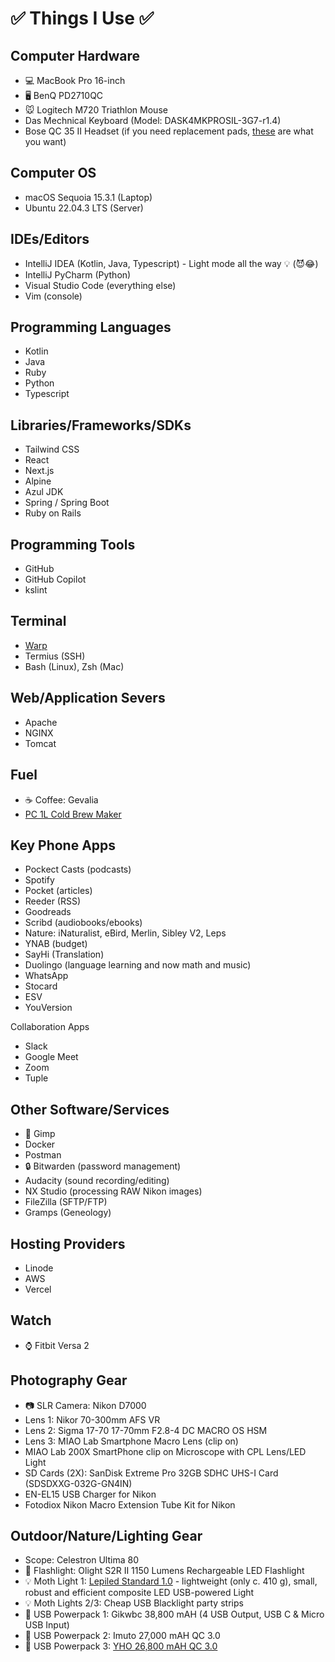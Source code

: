# ✅ Things I Use ✅ 

## Computer Hardware
* 💻 MacBook Pro 16-inch
* 🖥️ BenQ PD2710QC
* 🐭 Logitech M720 Triathlon Mouse
* Das Mechnical Keyboard (Model: DASK4MKPROSIL-3G7-r1.4)
* Bose QC 35 II Headset (if you need replacement pads, [these](https://www.amazon.ca/Replacement-QuietComfort-SoundLink-SoundTrue-Around-Ear/dp/B0748LSFLW/ref=sr_1_1_sspa?crid=2CPSCCSP35EY4&dib=eyJ2IjoiMSJ9.d3utLthaKD2ddmRU4X9u0ePT3wRpT8UmYX-MqHtNRzMqgcis3A9EcwW1zbM9l18l59QR8I65_CAUxZG4lajruIwfm5cyXRqI7ZoPMeYSPjIUESYTQMdQLIvUB609QWVwwQoO0UkhzGBL6dh6BGKGjpK0SrJZru6salDDmYvwj0T7_rX2O0qLrge14EtijvM1_dEXvtD4yBAYa8Jmfny4aF06C2f0aEqN5X8eNkNcRgeM_WbU-Nf8k1qvcseupNRt2rKM6T-J3wZnuhlgPQD5vnFrTRNJ0KfaImXPfrV91Ww.3-oSvTny8KoKBl2vVyzihIvuSO2-Pa5xBIIckzS8e0o&dib_tag=se&keywords=boise%2BBose%2BQC%2B35%2BII%2Breplacement%2Bheadset&qid=1732399586&sprefix=boise%2Bbose%2Bqc%2B35%2Bii%2Breplacement%2Bheadse%2Caps%2C116&sr=8-1-spons&sp_csd=d2lkZ2V0TmFtZT1zcF9hdGY&th=1) are what you want)

## Computer OS
* macOS Sequoia 15.3.1 (Laptop)
* Ubuntu 22.04.3 LTS (Server)

## IDEs/Editors
* IntelliJ IDEA (Kotlin, Java, Typescript) - Light mode all the way 💡 (😈😂)
* IntelliJ PyCharm (Python)
* Visual Studio Code (everything else)
* Vim (console)

## Programming Languages
* Kotlin
* Java
* Ruby
* Python
* Typescript

## Libraries/Frameworks/SDKs
* Tailwind CSS
* React
* Next.js
* Alpine
* Azul JDK
* Spring / Spring Boot
* Ruby on Rails

## Programming Tools
* GitHub
* GitHub Copilot
* kslint

## Terminal
* [Warp](https://www.warp.dev/)
* Termius (SSH)
* Bash (Linux), Zsh (Mac)

## Web/Application Severs
* Apache
* NGINX
* Tomcat

## Fuel
* ☕ Coffee: Gevalia
* [PC 1L Cold Brew Maker](https://www.presidentschoice.ca/product/pc-cold-brew-maker/21490676_EA)

## Key Phone Apps
* Pockect Casts (podcasts)
* Spotify
* Pocket (articles)
* Reeder (RSS)
* Goodreads
* Scribd (audiobooks/ebooks)
* Nature: iNaturalist, eBird, Merlin, Sibley V2, Leps
* YNAB (budget)
* SayHi (Translation)
* Duolingo (language learning and now math and music)
* WhatsApp
* Stocard
* ESV
* YouVersion

Collaboration Apps
* Slack
* Google Meet
* Zoom
* Tuple

## Other Software/Services
* 🎨 Gimp
* Docker
* Postman
* 🔒 Bitwarden (password management)
* Audacity (sound recording/editing)
* NX Studio (processing RAW Nikon images)
* FileZilla (SFTP/FTP)
* Gramps (Geneology)

## Hosting Providers
* Linode
* AWS
* Vercel

## Watch
* ⌚ Fitbit Versa 2

## Photography Gear
* 📷 SLR Camera: Nikon D7000
* Lens 1: Nikor 70-300mm AFS VR
* Lens 2: Sigma 17-70 17-70mm F2.8-4 DC MACRO OS HSM 
* Lens 3: MIAO Lab Smartphone Macro Lens (clip on)
* MIAO Lab 200X SmartPhone clip on Microscope with CPL Lens/LED Light
* SD Cards (2X): SanDisk Extreme Pro 32GB SDHC UHS-I Card (SDSDXXG-032G-GN4IN)
* EN-EL15 USB Charger for Nikon
* Fotodiox Nikon Macro Extension Tube Kit for Nikon

## Outdoor/Nature/Lighting Gear
* Scope: Celestron Ultima 80
* 🔦 Flashlight: Olight S2R II 1150 Lumens Rechargeable LED Flashlight
* 💡 Moth Light 1: [Lepiled Standard 1.0](https://www.gunnarbrehm.de/en/lepi-led) - lightweight (only c. 410 g), small, robust and efficient composite LED USB-powered Light
* 💡 Moth Lights 2/3: Cheap USB Blacklight party strips
* 🔋 USB Powerpack 1: Gikwbc 38,800 mAH (4 USB Output, USB C & Micro USB Input)
* 🔋 USB Powerpack 2: Imuto 27,000 mAH QC 3.0
* 🔋 USB Powerpack 3: [YHO 26,800 mAH QC 3.0](https://www.amazon.ca/26800mAh-Portable-Charging-Capacity-Indicator/dp/B08GKTZHKW)
